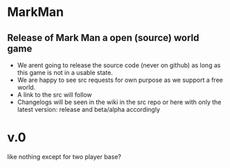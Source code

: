 # MarkMan
## Release of Mark Man a open (source) world game
- We arent going to release the source code (never on github) as long as this game is not in a usable state.
- We are happy to see src requests for own purpose as we support a free world.
- A link to the src will follow
- Changelogs will be seen in the wiki in the src repo or here with only the latest version: release and beta/alpha accordingly

# v.0 
like nothing except for two player base?

